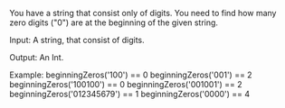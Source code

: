 You have a string that consist only of digits. You need to find how many zero digits ("0") are at the beginning of the given string.

Input: A string, that consist of digits.

Output: An Int.

Example:
beginningZeros('100') == 0
beginningZeros('001') == 2
beginningZeros('100100') == 0
beginningZeros('001001') == 2
beginningZeros('012345679') == 1
beginningZeros('0000') == 4
